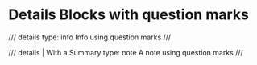 # Details Blocks with question marks

/// details
    type: info
Info using question marks
///

/// details | With a Summary
    type: note
A note using question marks
///
